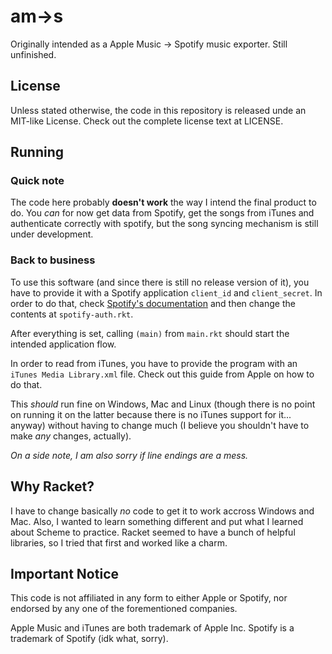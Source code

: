 # am->s

Originally intended as a Apple Music -> Spotify music exporter. Still unfinished.

## License

Unless stated otherwise, the code in this repository is released unde an MIT-like License.
Check out the complete license text at LICENSE.

## Running

### Quick note

The code here probably **doesn't work** the way I intend the final product to do.
You _can_ for now get data from Spotify, get the songs from iTunes and authenticate
correctly with spotify, but the song syncing mechanism is still under development.

### Back to business

To use this software (and since there is still no release version of it), you have to 
provide it with a Spotify application `client_id` and `client_secret`. In order to do
that, check [Spotify's documentation](https://developer.spotify.com/web-api/authorization-guide/)
and then change the contents at `spotify-auth.rkt`.

After everything is set, calling `(main)` from `main.rkt` should start the intended
application flow.

In order to read from iTunes, you have to provide the program with an `iTunes Media Library.xml`
file. Check out this guide from Apple on how to do that.

This _should_ run fine on Windows, Mac and Linux (though there is no point on running it
on the latter because there is no iTunes support for it... anyway) without having to change
much (I believe you shouldn't have to make _any_ changes, actually).

_On a side note, I am also sorry if line endings are a mess._

## Why Racket?

I have to change basically _no_ code to get it to work accross Windows and Mac. Also, I
wanted to learn something different and put what I learned about Scheme to practice.
Racket seemed to have a bunch of helpful libraries, so I tried that first and worked like
a charm.

## Important Notice

This code is not affiliated in any form to either Apple or Spotify, nor endorsed by any
one of the forementioned companies.

Apple Music and iTunes are both trademark of Apple Inc.
Spotify is a trademark of Spotify (idk what, sorry).